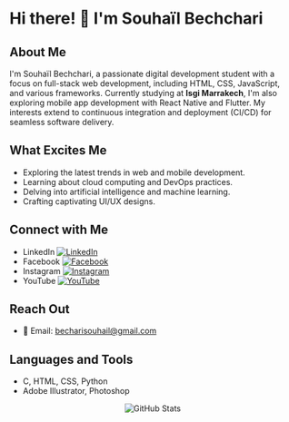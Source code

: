 # Hi there! 👋 I'm Souhaïl Bechchari

## About Me
I'm Souhaïl Bechchari, a passionate digital development student with a focus on full-stack web development, including HTML, CSS, JavaScript, and various frameworks. Currently studying at **Isgi Marrakech**, I'm also exploring mobile app development with React Native and Flutter. My interests extend to continuous integration and deployment (CI/CD) for seamless software delivery.

## What Excites Me
- Exploring the latest trends in web and mobile development.
- Learning about cloud computing and DevOps practices.
- Delving into artificial intelligence and machine learning.
- Crafting captivating UI/UX designs.

## Connect with Me
- LinkedIn [![LinkedIn](https://img.shields.io/badge/LinkedIn-Souha%C3%AFl%20Bechchari-blue)](https://www.linkedin.com/in/souha%C3%AFl-bechchari-284b91293/)
- Facebook [![Facebook](https://img.shields.io/badge/Facebook-Sou%20Heyl-blue)](https://fb.com/souheyl)
- Instagram [![Instagram](https://img.shields.io/badge/Instagram-itsss_souhail-blue)](https://instagram.com/itsss_souhail)
- YouTube [![YouTube](https://img.shields.io/badge/YouTube-Souhail%20Bechchari-red)](https://www.youtube.com/c/souhailbechchari)

## Reach Out
- 📧 Email: becharisouhail@gmail.com

## Languages and Tools
- C, HTML, CSS, Python
- Adobe Illustrator, Photoshop

<div align="center">
  <img src="https://github-readme-stats.vercel.app/api?username=SouhailBechchari&show_icons=true&hide=issues&theme=radical" alt="GitHub Stats">
</div>

